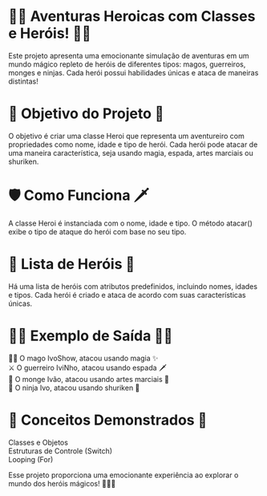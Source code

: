 # 🦸‍♂️ Aventuras Heroicas com Classes e Heróis! 🦸‍♀️

Este projeto apresenta uma emocionante simulação de aventuras em um mundo mágico repleto de heróis de diferentes tipos: magos, guerreiros, monges e ninjas. Cada herói possui habilidades únicas e ataca de maneiras distintas!

# 🚀 Objetivo do Projeto 🚀

O objetivo é criar uma classe Heroi que representa um aventureiro com propriedades como nome, idade e tipo de herói. Cada herói pode atacar de uma maneira característica, seja usando magia, espada, artes marciais ou shuriken.

# 🛡️ Como Funciona 🗡️

A classe Heroi é instanciada com o nome, idade e tipo.
O método atacar() exibe o tipo de ataque do herói com base no seu tipo.

# 🏹 Lista de Heróis 🏹

Há uma lista de heróis com atributos predefinidos, incluindo nomes, idades e tipos.
Cada herói é criado e ataca de acordo com suas características únicas.

# 🧙‍♂️ Exemplo de Saída 🧙‍♀️

🧙‍♂️ O mago IvoShow, atacou usando magia ✨<br>
⚔️ O guerreiro IviNho, atacou usando espada 🗡️<br>
🥋 O monge Ivão, atacou usando artes marciais 🥋<br>
🥷 O ninja Ivo, atacou usando shuriken 🥷<br>

# 🌟 Conceitos Demonstrados 🌟

Classes e Objetos<br>
Estruturas de Controle (Switch)<br>
Looping (For)<br>

Esse projeto proporciona uma emocionante experiência ao explorar o mundo dos heróis mágicos! 👏👏👏
